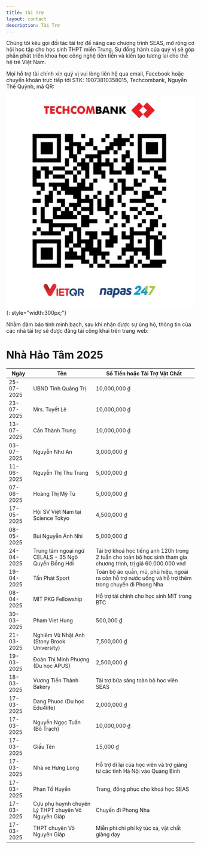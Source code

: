 ```yaml
---
title: Tài Trợ
layout: contact
description: Tài Trợ
---
```


Chúng tôi kêu gọi đối tác tài trợ để nâng cao chương trình SEAS, mở rộng cơ hội học tập cho học sinh THPT miền Trung. Sự đồng hành của quý vị sẽ góp phần phát triển khoa học công nghệ tiên tiến và kiến tạo tương lai cho thế hệ trẻ Việt Nam.

Mọi hỗ trợ tài chính xin quý vị vui lòng liên hệ qua email, Facebook hoặc chuyển khoản trực tiếp tới STK: 19073810358015, Techcombank, Nguyễn Thế Quỳnh, mã QR:

![Bank Info](/images/bank/bank_info.jpg){: style="width:300px;"}

Nhằm đảm bảo tính minh bạch, sau khi nhận được sự ủng hộ, thông tin của các nhà tài trợ sẽ được đăng tải công khai trên trang web:

# Nhà Hảo Tâm 2025

| Ngày | Tên | Số Tiền hoặc Tài Trợ Vật Chất|
|---------|---------|-----------------|
| 25-07-2025 | UBND Tỉnh Quảng Trị | 10,000,000 ₫ |
| 23-07-2025 | Mrs. Tuyết Lê | 10,000,000 ₫ |
| 13-07-2025 | Cấn Thành Trung | 10,000,000 ₫ |
| 03-07-2025 | Nguyễn Như An | 3,000,000 ₫ |
| 11-06-2025 | Nguyễn Thị Thu Trang | 5,000,000 ₫ |
| 07-06-2025 | Hoàng Thị Mỹ Tú | 5,000,000 ₫ |
| 17-05-2025 | Hội SV Việt Nam tại Science Tokyo| 4,500,000 ₫ |
| 08-05-2025 | Bùi Nguyễn Ánh Nhi | 5,000,000 ₫ |
| 24-04-2025 | Trung tâm ngoại ngữ CELALS - 35 Ngô Quyền Đồng Hới | Tài trợ khoá học tiếng anh 120h trong 2 tuần cho toàn bộ học sinh tham gia chương trình, trị giá 60.000.000 vnđ|
| 19-04-2025 | Tấn Phát Sport | Toàn bộ áo quần, mũ, phù hiệu, ngoài ra còn hỗ trợ nước uống và hỗ trợ thêm trong chuyến đi Phong Nha |
| 08-04-2025 | MIT PKG Fellowship | Hỗ trợ tài chính cho học sinh MIT trong BTC |
| 30-03-2025 | Pham Viet Hung | 500,000 ₫ |
| 21-03-2025 | Nghiêm Vũ Nhật Anh (Stony Brook University) | 7,500,000 ₫ |
| 19-03-2025 | Đoàn Thị Minh Phượng (Du học APUS) | 2,500,000 ₫ |
| 18-03-2025 | Vương Tiến Thành Bakery | Tài trợ bữa sáng toàn bộ học viên SEAS |
| 17-03-2025 | Dang Phuoc (Du học Edu4life) | 2,000,000 ₫ |
| 17-03-2025 | Nguyễn Ngọc Tuấn (Bố Trạch) | 10,000,000 ₫ |
| 17-03-2025 | Giấu Tên | 15,000 ₫ |
| 17-03-2025 | Nhà xe Hưng Long | Hỗ trợ đi lại của học viên và trợ giảng từ các tỉnh Hà Nội vào Quảng Bình |
| 17-03-2025 | Phan Tố Huyền | Trang, đồng phục cho khoá học SEAS |
| 17-03-2025 | Cựu phụ huynh chuyên Lý THPT chuyên Võ Nguyên Giáp | Chuyến đi Phong Nha |
| 17-03-2025 | THPT chuyên Võ Nguyên Giáp | Miễn phí chi phí ký túc xá, vật chất giảng dạy |
